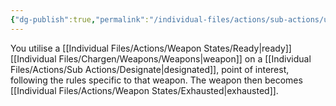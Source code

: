 ```yaml
---
{"dg-publish":true,"permalink":"/individual-files/actions/sub-actions/use/"}
---
```


You utilise a [[Individual Files/Actions/Weapon States/Ready\|ready]] [[Individual Files/Chargen/Weapons/Weapons\|weapon]] on a [[Individual Files/Actions/Sub Actions/Designate\|designated]], point of interest, following the rules specific to that weapon. The weapon then becomes [[Individual Files/Actions/Weapon States/Exhausted\|exhausted]].